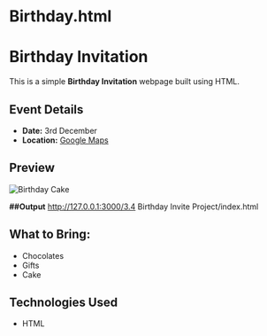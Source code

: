 # Birthday.html
# Birthday Invitation 

This is a simple **Birthday Invitation** webpage built using HTML.

## Event Details
- **Date:** 3rd December
- **Location:** [Google Maps](https://www.google.com/maps/@35.7040744,139.5577317,3a,75y,289.6h,87.01t,0.72r/data=!3m6!1e1!3m4!1sgT28ssf0BB2LxZ63JNcL1w!2e0!7i13312!8i6656)

## Preview
![Birthday Cake](https://raw.githubusercontent.com/appbrewery/webdev/main/birthday-cake3.4.jpeg)

**##Output**
http://127.0.0.1:3000/3.4 Birthday Invite Project/index.html

## What to Bring:
- Chocolates  
-  Gifts  
- Cake  

##  Technologies Used
- HTML


